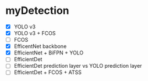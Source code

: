# myDetection


- [x] YOLO v3
- [x] YOLO v3 + FCOS
- [ ] FCOS
- [x] EfficentNet backbone
- [x] EfficientNet + BiFPN + YOLO
- [ ] EfficientDet
- [ ] EfficientDet prediction layer vs YOLO prediction layer
- [ ] EfficientDet + FCOS + ATSS

